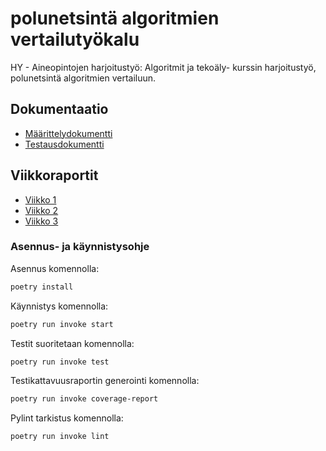 # polunetsintä algoritmien vertailutyökalu

HY - Aineopintojen harjoitustyö: Algoritmit ja tekoäly- kurssin harjoitustyö, polunetsintä algoritmien vertailuun.


## Dokumentaatio


- [Määrittelydokumentti](dokumentaatio/maarittelydokumentti.md)
- [Testausdokumentti](dokumentaatio/testausdokumentti.md)

## Viikkoraportit
- [Viikko 1](dokumentaatio/viikkoraportit/viikko1.md)
- [Viikko 2](dokumentaatio/viikkoraportit/viikko2.md)
- [Viikko 3](dokumentaatio/viikkoraportit/viikko3.md)

### Asennus- ja käynnistysohje
Asennus komennolla:
```bash
poetry install
```

Käynnistys komennolla:
```bash
poetry run invoke start
```

Testit suoritetaan komennolla:
```bash
poetry run invoke test
```

Testikattavuusraportin generointi komennolla:
```bash
poetry run invoke coverage-report
```

Pylint tarkistus komennolla:
```bash
poetry run invoke lint
```
<!---

- [Toteutusdokumentti](dokumentaatio/toteutusdokumentti.md)

- [Käyttöohje](dokumentaatio/kayttoohje.md)



- [Viikko 4](dokumentaatio/viikkoraportit/viikko4.md)
- [Viikko 5](dokumentaatio/viikkoraportit/viikko5.md)
- [Viikko 6](dokumentaatio/viikkoraportit/viikko6.md)
-->
